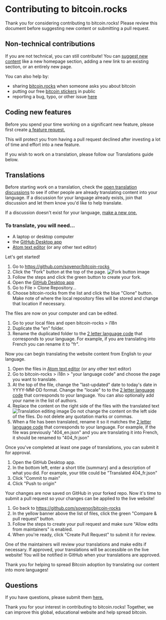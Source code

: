 # Contributing to bitcoin.rocks
Thank you for considering contributing to bitcoin.rocks! Please review this document before suggesting new content or submitting a pull request.

## Non-technical contributions
If you are not technical, you can still contribute! You can [suggest new content](https://github.com/sovenor/bitcoin-rocks/discussions/new?category=ideas) like a new homepage section, adding a new link to an existing section, or an entirely new page.

You can also help by:
- sharing [bitcoin.rocks](https://bitcoin.rocks) when someone asks you about bitcoin
- putting our free [bitcoin stickers](https://bitcoin.rocks/stickers) in public
- reporting a bug, typo, or other issue [here](https://github.com/sovenor/bitcoin-rocks/issues/new)

## Coding new features
Before you spend your time working on a significant new feature, please first create [a feature request.](https://github.com/sovenor/bitcoin-rocks/discussions/new?category=ideas)

This will protect you from having a pull request declined after investing a lot of time and effort into a new feature.

If you wish to work on a translation, please follow our Translations guide below.

## Translations
Before starting work on a translation, check the [open translation discussions](https://github.com/sovenor/bitcoin-rocks/discussions/categories/translations) to see if other people are already translating content into your language. If a discussion for your language already exists, join that discussion and let them know you'd like to help translate.

If a discussion doesn't exist for your language, [make a new one.](https://github.com/sovenor/bitcoin-rocks/discussions/new?category=translations)

### To translate, you will need...
- A laptop or desktop computer
- the [GitHub Desktop app](https://desktop.github.com/)
- [Atom text editor](https://atom-editor.cc/) (or any other text editor)

Let's get started!

1. Go to https://github.com/sovenor/bitcoin-rocks
2. Click the "Fork" button at the top of the page.
![Fork button image](https://bitcoin.rocks/img/contributing/translation-fork-button.png)
3. Follow the steps and click the green button to create your fork.
4. Open the [GitHub Desktop app](https://desktop.github.com/)
5. Go to File > Clone Repository...
6. Choose bitcoin-rocks from the list and click the blue "Clone" button. Make note of where the local repository files will be stored and change that location if necessary.

The files are now on your computer and can be edited.

1. Go to your local files and open bitcoin-rocks > i18n
2. Duplicate the "en" folder.
3. Rename the duplicated folder to the [2 letter language code](https://en.wikipedia.org/wiki/List_of_ISO_639_language_codes) that corresponds to your language. For example, if you are translating into French you can rename it to "fr".

Now you can begin translating the website content from English to your language.

1. Open the files in [Atom text editor](https://atom-editor.cc/) (or any other text editor)
2. Go to bitcoin-rocks > i18n > "your language code" and choose the page you want to translate.
3. At the top of the file, change the "last-updated" date to today's date in YYYY-MM-DD format. Change the "locale" to to the [2 letter language code](https://en.wikipedia.org/wiki/List_of_ISO_639_language_codes) that corresponds to your language. You can also optionally add your name in the list of authors.
4. Replace the content on the right side of the files with the translated text
![Translation editing image](https://bitcoin.rocks/img/contributing/translation-editing.png)
Do not change the content on the left side of the files. Do not delete any quotation marks or commas.
5. When a file has been translated, rename it so it matches the [2 letter language code](https://en.wikipedia.org/wiki/List_of_ISO_639_language_codes) that corresponds to your language. For example, if the file was previously "404_en.json" and you are translating it into French, it should be renamed to "404_fr.json"

Once you've completed at least one page of translations, you can submit it for approval.

1. Open the GitHub Desktop app.
2. In the bottom left, enter a short title (summary) and a description of what you did. For example, your title could be "Translated 404_fr.json"
3. Click "Commit to main"
4. Click "Push to origin"

Your changes are now saved on GitHub in your forked repo. Now it's time to submit a pull request so your changes can be applied to the live website!

1. Go back to https://github.com/sovenor/bitcoin-rocks
2. In the yellow banner above the list of files, click the green "Compare & pull request" button.
3. Follow the steps to create your pull request and make sure "Allow edits from maintainers" is enabled.
4. When you're ready, click "Create Pull Request" to submit it for review.

One of the maintainers will review your translations and make edits if necessary. If approved, your translations will be accessible on the live website! You will be notified in GitHub when your translations are approved.

Thank you for helping to spread Bitcoin adoption by translating our content into more languages!

## Questions
If you have questions, please submit them [here.](https://github.com/sovenor/bitcoin-rocks/discussions/new?category=q-a)

Thank you for your interest in contributing to bitcoin.rocks! Together, we can improve this global, educational website and help spread bitcoin.
